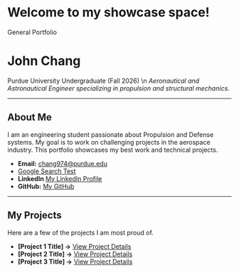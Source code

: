 # Welcome to my showcase space!
General Portfolio
# John Chang
Purdue University Undergraduate (Fall 2026)
\n
*Aeronautical and Astronautical Engineer specializing in propulsion and structural mechanics.*

---



## About Me

I am an engineering student passionate about Propulsion and Defense systems. My goal is to work on challenging projects in the aerospace industry. This portfolio showcases my best work and technical projects.

* **Email:** chang974@purdue.edu
* <a href="https://www.google.com" target="_blank">Google Search Test</a>
* **LinkedIn** <a href="https://www.linkedin.com/in/-john-chang/" target="_blank">My LinkedIn Profile</a>
* **GitHub:** [My GitHub](https://github.com/thejjc)

---

## My Projects

Here are a few of the projects I am most proud of.

* **[Project 1 Title] →** [View Project Details](project1.md)
* **[Project 2 Title] →** [View Project Details](project2.md)
* **[Project 3 Title] →** [View Project Details](project3.md)
